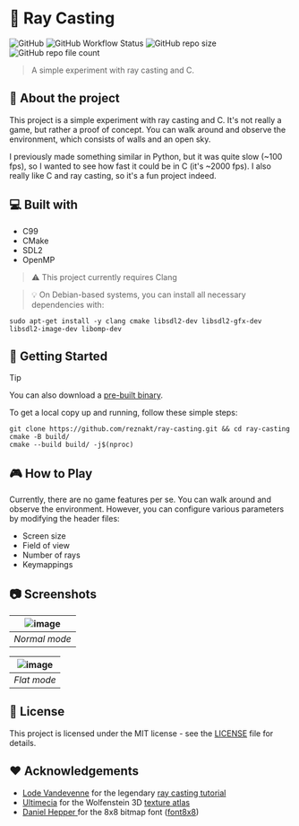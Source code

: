# 🚀 Ray Casting

![GitHub](https://img.shields.io/github/license/reznakt/ray-casting)
![GitHub Workflow Status](https://img.shields.io/github/actions/workflow/status/reznakt/ray-casting/build.yml)
![GitHub repo size](https://img.shields.io/github/repo-size/reznakt/ray-casting)
![GitHub repo file count](https://img.shields.io/github/directory-file-count/reznakt/ray-casting)

> A simple experiment with ray casting and C.

## 🤔 About the project

This project is a simple experiment with ray casting and C. It's not really a game, but rather a proof of concept. You
can walk around and observe the environment, which consists of walls and an open sky.

I previously made something similar in Python, but it was quite slow (~100 fps), so I wanted to see how fast it could be
in C (it's ~2000 fps). I also really like C and ray casting, so it's a fun project indeed.

## 💻 Built with

- C99
- CMake
- SDL2
- OpenMP

> ⚠️ This project currently requires Clang

> 💡 On Debian-based systems, you can install all necessary dependencies with:

```shell
sudo apt-get install -y clang cmake libsdl2-dev libsdl2-gfx-dev libsdl2-image-dev libomp-dev
```

## 🚀 Getting Started

> [!TIP]
> You can also download a [pre-built binary](https://nightly.link/reznakt/ray-casting/workflows/build/main/ray-casting.zip).

To get a local copy up and running, follow these simple steps:

```shell
git clone https://github.com/reznakt/ray-casting.git && cd ray-casting
cmake -B build/
cmake --build build/ -j$(nproc)
```

## 🎮 How to Play

Currently, there are no game features per se. You can walk around and observe the environment. However, you can
configure various parameters by modifying the header files:

- Screen size
- Field of view
- Number of rays
- Keymappings

## 📷 Screenshots

| ![image](https://github.com/reznakt/ray-casting/assets/56887011/b96d28c1-583f-4580-ab50-ed8af8d3f436) |
|:-----------------------------------------------------------------------------------------------------:| 
|                                             *Normal mode*                                             |

| ![image](https://github.com/reznakt/ray-casting/assets/56887011/41866d32-3a4d-4f0b-92db-74393efa8e9d) |
|:-----------------------------------------------------------------------------------------------------:| 
|                                              *Flat mode*                                              |

## 📝 License

This project is licensed under the MIT license - see the [LICENSE](LICENSE) file for details.

## ❤️ Acknowledgements

- [Lode Vandevenne](https://github.com/lvandeve) for the
  legendary [ray casting tutorial](http://lodev.org/cgtutor/raycasting.html)
- [Ultimecia](https://www.textures-resource.com/submitter/Ultimecia/) for the Wolfenstein 3D [texture atlas](https://www.textures-resource.com/pc_computer/wolf3d/texture/1375/)
- [Daniel Hepper ](https://github.com/dhepper) for the 8x8 bitmap font ([font8x8](https://github.com/dhepper/font8x8))

